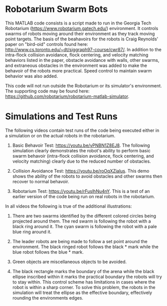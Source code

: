 # Robotarium Swarm Bots
This MATLAB code consists is a script made to run in the Georgia Tech Robotarium (https://www.robotarium.gatech.edu/) environment. It controls swarms of robots moving around their environment as they track moving point targets. The basis of the beahavoirs for the robots is Craig Reynolds' paper on "bird-oid" controls found here: http://www.cs.toronto.edu/~dt/siggraph97-course/cwr87/. In addition to the intra-flock collision avoidance, flock centering, and velocity matching behaviors listed in the paper, obstacle avoidance with walls, other swarms, and extraneous obstacles in the environment was added to make the behavoir of the robots more practical. Speed control to maintain swarm behavior was also added. 

This code will not run outside the Robotarium or its simulator's environment. The supporting code may be found here: https://github.com/robotarium/robotarium-matlab-simulator. 

# Simulations and Test Runs
The following videos contain test runs of the code being executed either in a simulation or on the actual robots in the robotarium. 

1. Basic Behavoir Test: https://youtu.be/yPNBN1Z8EJ8. The following simulation clearly demonstrates the robot's ability to perform basic swarm behavoir (intra-flock collision avoidance, flock centering, and velocity matching) clearly due to the reduced number of obstacles.  

2. Collision Avoidance Test: https://youtu.be/roOqXZialus. This demo shows the ability of the robots to avoid obstacles and other swarms then recover to normal behavoir. 

3. Robotarium Test: https://youtu.be/rFuslhNu4nY. This is a test of an earlier version of the code being run on real robots in the robotarium. 

In all videos the following is true of the additional illustrations:

1. There are two swarms identified by the different colored circles being projected around them. The red swarm is following the robot with a black ring around it. The cyan swarm is following the robot with a pale blue ring around it. 

2. The leader robots are being made to follow a set point around the environment. The black ringed robot follows the black * mark while the blue robot follows the blue * mark. 

3. Green objects are miscellaneous objects to be avoided.  

4. The black rectangle marks the boundary of the arena while the black ellipse inscribed within it marks the practical boundary the robots will try to stay within. This control scheme has limitations in cases where the robot is within a sharp corner. To solve this problem, the robots in the simulation will treat the ellipse as the effective boundary, effectively rounding the environments edges. 
